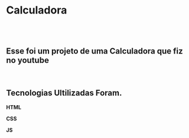 <h1>Calculadora</h1>
<br>
<br>
<h2>Esse foi um projeto de uma Calculadora que fiz no youtube</h2>
<a href= "https://youtu.be/42TShjXR0m0"></a>
<br>
<h2>Tecnologias Ultilizadas Foram.</h2>  
<p><strong>HTML</strong></p>
<p><strong>CSS</strong></p>
<p><strong>JS</strong></p>
